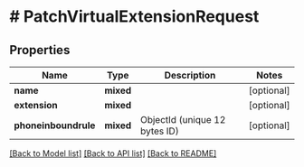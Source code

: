 # # PatchVirtualExtensionRequest

## Properties

Name | Type | Description | Notes
------------ | ------------- | ------------- | -------------
**name** | **mixed** |  | [optional]
**extension** | **mixed** |  | [optional]
**phoneinboundrule** | **mixed** | ObjectId (unique 12 bytes ID) | [optional]

[[Back to Model list]](../../README.md#models) [[Back to API list]](../../README.md#endpoints) [[Back to README]](../../README.md)
